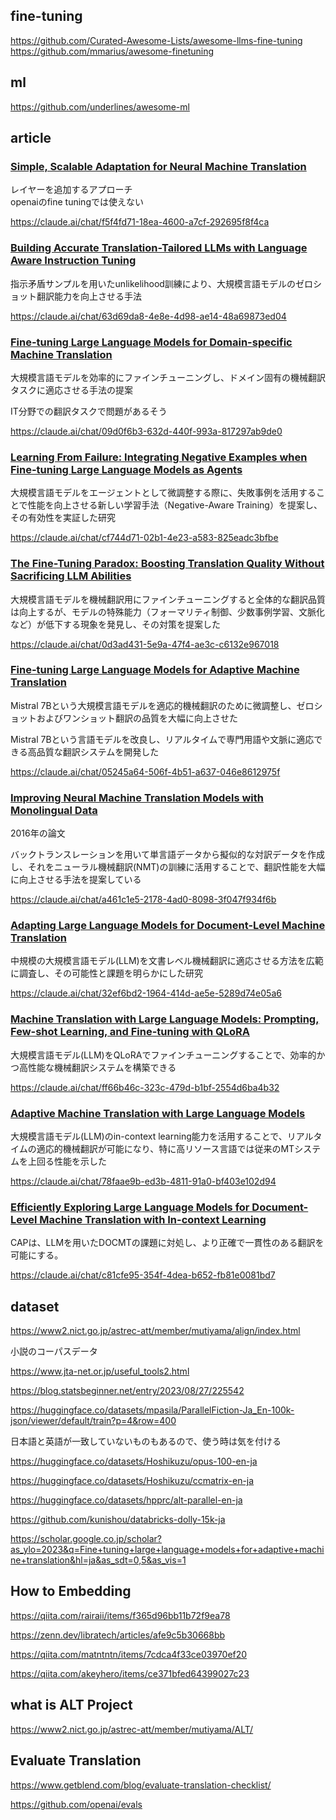 
## fine-tuning

https://github.com/Curated-Awesome-Lists/awesome-llms-fine-tuning
https://github.com/mmarius/awesome-finetuning


## ml

https://github.com/underlines/awesome-ml


## article

### [Simple, Scalable Adaptation for Neural Machine Translation](https://aclanthology.org/D19-1165/)

レイヤーを追加するアプローチ  
openaiのfine tuningでは使えない

https://claude.ai/chat/f5f4fd71-18ea-4600-a7cf-292695f8f4ca

### [Building Accurate Translation-Tailored LLMs with Language Aware Instruction Tuning](https://arxiv.org/html/2403.14399v1)

指示矛盾サンプルを用いたunlikelihood訓練により、大規模言語モデルのゼロショット翻訳能力を向上させる手法

https://claude.ai/chat/63d69da8-4e8e-4d98-ae14-48a69873ed04

### [Fine-tuning Large Language Models for Domain-specific Machine Translation](https://arxiv.org/html/2402.15061v1)

大規模言語モデルを効率的にファインチューニングし、ドメイン固有の機械翻訳タスクに適応させる手法の提案

IT分野での翻訳タスクで問題があるそう

https://claude.ai/chat/09d0f6b3-632d-440f-993a-817297ab9de0

### [Learning From Failure: Integrating Negative Examples when Fine-tuning Large Language Models as Agents](https://arxiv.org/html/2402.11651v1)

大規模言語モデルをエージェントとして微調整する際に、失敗事例を活用することで性能を向上させる新しい学習手法（Negative-Aware Training）を提案し、その有効性を実証した研究

https://claude.ai/chat/cf744d71-02b1-4e23-a583-825eadc3bfbe

### [The Fine-Tuning Paradox: Boosting Translation Quality Without Sacrificing LLM Abilities](https://aclanthology.org/2024.acl-long.336/)

大規模言語モデルを機械翻訳用にファインチューニングすると全体的な翻訳品質は向上するが、モデルの特殊能力（フォーマリティ制御、少数事例学習、文脈化など）が低下する現象を発見し、その対策を提案した

https://claude.ai/chat/0d3ad431-5e9a-47f4-ae3c-c6132e967018

### [Fine-tuning Large Language Models for Adaptive Machine Translation](https://arxiv.org/abs/2312.12740)

Mistral 7Bという大規模言語モデルを適応的機械翻訳のために微調整し、ゼロショットおよびワンショット翻訳の品質を大幅に向上させた

Mistral 7Bという言語モデルを改良し、リアルタイムで専門用語や文脈に適応できる高品質な翻訳システムを開発した

https://claude.ai/chat/05245a64-506f-4b51-a637-046e8612975f

### [Improving Neural Machine Translation Models with Monolingual Data](https://arxiv.org/abs/1511.06709)

2016年の論文

バックトランスレーションを用いて単言語データから擬似的な対訳データを作成し、それをニューラル機械翻訳(NMT)の訓練に活用することで、翻訳性能を大幅に向上させる手法を提案している

https://claude.ai/chat/a461c1e5-2178-4ad0-8098-3f047f934f6b

### [Adapting Large Language Models for Document-Level Machine Translation](https://arxiv.org/abs/2401.06468)

中規模の大規模言語モデル(LLM)を文書レベル機械翻訳に適応させる方法を広範に調査し、その可能性と課題を明らかにした研究

https://claude.ai/chat/32ef6bd2-1964-414d-ae5e-5289d74e05a6


### [Machine Translation with Large Language Models: Prompting, Few-shot Learning, and Fine-tuning with QLoRA](https://aclanthology.org/2023.wmt-1.43/)

大規模言語モデル(LLM)をQLoRAでファインチューニングすることで、効率的かつ高性能な機械翻訳システムを構築できる

https://claude.ai/chat/ff66b46c-323c-479d-b1bf-2554d6ba4b32

### [Adaptive Machine Translation with Large Language Models](https://arxiv.org/abs/2301.13294)

大規模言語モデル(LLM)のin-context learning能力を活用することで、リアルタイムの適応的機械翻訳が可能になり、特に高リソース言語では従来のMTシステムを上回る性能を示した

https://claude.ai/chat/78faae9b-ed3b-4811-91a0-bf403e102d94

### [Efficiently Exploring Large Language Models for Document-Level Machine Translation with In-context Learning]()

CAPは、LLMを用いたDOCMTの課題に対処し、より正確で一貫性のある翻訳を可能にする。

https://claude.ai/chat/c81cfe95-354f-4dea-b652-fb81e0081bd7


## dataset

https://www2.nict.go.jp/astrec-att/member/mutiyama/align/index.html

小説のコーパスデータ

https://www.jta-net.or.jp/useful_tools2.html

https://blog.statsbeginner.net/entry/2023/08/27/225542


https://huggingface.co/datasets/mpasila/ParallelFiction-Ja_En-100k-json/viewer/default/train?p=4&row=400

日本語と英語が一致していないものもあるので、使う時は気を付ける

https://huggingface.co/datasets/Hoshikuzu/opus-100-en-ja

https://huggingface.co/datasets/Hoshikuzu/ccmatrix-en-ja

https://huggingface.co/datasets/hpprc/alt-parallel-en-ja

https://github.com/kunishou/databricks-dolly-15k-ja



https://scholar.google.co.jp/scholar?as_ylo=2023&q=Fine+tuning+large+language+models+for+adaptive+machine+translation&hl=ja&as_sdt=0,5&as_vis=1

## How to Embedding

https://qiita.com/rairaii/items/f365d96bb11b72f9ea78

https://zenn.dev/libratech/articles/afe9c5b30668bb

https://qiita.com/matntntn/items/7cdca4f33ce03970ef20

https://qiita.com/akeyhero/items/ce371bfed64399027c23

## what is ALT Project

https://www2.nict.go.jp/astrec-att/member/mutiyama/ALT/

## Evaluate Translation

https://www.getblend.com/blog/evaluate-translation-checklist/

https://github.com/openai/evals


